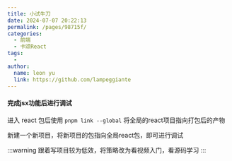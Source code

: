 ```yaml
---
title: 小试牛刀
date: 2024-07-07 20:22:13
permalink: /pages/98715f/
categories:
  - 前端
  - 卡颂React
tags:
  - 
author: 
  name: leon yu
  link: https://github.com/lampeggiante
---
```


#### 完成jsx功能后进行调试

进入 react 包后使用 `pnpm link --global` 将全局的react项目指向打包后的产物

新建一个新项目，将新项目的包指向全局react包，即可进行调试

:::warning
跟着写项目较为低效，将策略改为看视频入门，看源码学习
:::
